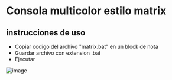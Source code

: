 # Consola multicolor estilo matrix

## instrucciones de uso

- Copiar codigo del archivo "matrix.bat" en un block de nota
- Guardar archivo con extension .bat 
- Ejecutar

![image](https://user-images.githubusercontent.com/50932052/138187333-a7da0aa9-5c3c-40e7-9278-f0f797b5f7c6.gif)

